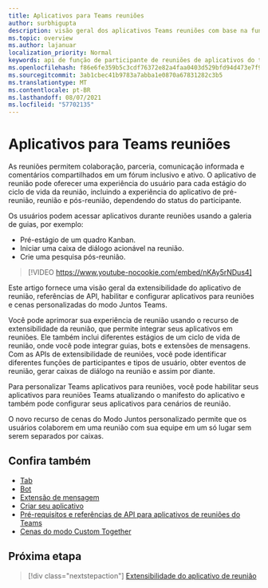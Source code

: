 ```yaml
---
title: Aplicativos para Teams reuniões
author: surbhigupta
description: visão geral dos aplicativos Teams reuniões com base na função de usuário e participante
ms.topic: overview
ms.author: lajanuar
localization_priority: Normal
keywords: api de função de participante de reuniões de aplicativos do teams
ms.openlocfilehash: f86e6fe359b5c3cdf76372e82a4faa0403d529bfd94d473e7f924e449826aa29
ms.sourcegitcommit: 3ab1cbec41b9783a7abba1e0870a67831282c3b5
ms.translationtype: MT
ms.contentlocale: pt-BR
ms.lasthandoff: 08/07/2021
ms.locfileid: "57702135"
---
```

# <a name="apps-for-teams-meetings"></a>Aplicativos para Teams reuniões

As reuniões permitem colaboração, parceria, comunicação informada e comentários compartilhados em um fórum inclusivo e ativo. O aplicativo de reunião pode oferecer uma experiência do usuário para cada estágio do ciclo de vida da reunião, incluindo a experiência do aplicativo de pré-reunião, reunião e pós-reunião, dependendo do status do participante.

Os usuários podem acessar aplicativos durante reuniões usando a galeria de guias, por exemplo:

* Pré-estágio de um quadro Kanban.
* Iniciar uma caixa de diálogo acionável na reunião.
* Crie uma pesquisa pós-reunião.

> [!VIDEO https://www.youtube-nocookie.com/embed/nKAy5rNDus4]

Este artigo fornece uma visão geral da extensibilidade do aplicativo de reunião, referências de API, habilitar e configurar aplicativos para reuniões e cenas personalizadas do modo Juntos Teams.

Você pode aprimorar sua experiência de reunião usando o recurso de extensibilidade da reunião, que permite integrar seus aplicativos em reuniões. Ele também inclui diferentes estágios de um ciclo de vida de reunião, onde você pode integrar guias, bots e extensões de mensagens. Com as APIs de extensibilidade de reuniões, você pode identificar diferentes funções de participantes e tipos de usuário, obter eventos de reunião, gerar caixas de diálogo na reunião e assim por diante.

Para personalizar Teams aplicativos para reuniões, você pode habilitar seus aplicativos para reuniões Teams atualizando o manifesto do aplicativo e também pode configurar seus aplicativos para cenários de reunião.

O novo recurso de cenas do Modo Juntos personalizado permite que os usuários colaborem em uma reunião com sua equipe em um só lugar sem serem separados por caixas.

## <a name="see-also"></a>Confira também

* [Tab](../tabs/what-are-tabs.md#understand-how-tabs-work)
* [Bot](../bots/what-are-bots.md)
* [Extensão de mensagem](../messaging-extensions/what-are-messaging-extensions.md)
* [Criar seu aplicativo](../apps-in-teams-meetings/design/designing-apps-in-meetings.md)
* [Pré-requisitos e referências de API para aplicativos de reuniões do Teams](create-apps-for-teams-meetings.md)
* [Cenas do modo Custom Together](~/apps-in-teams-meetings/teams-together-mode.md)

## <a name="next-step"></a>Próxima etapa

> [!div class="nextstepaction"]
> [Extensibilidade do aplicativo de reunião](meeting-app-extensibility.md)
